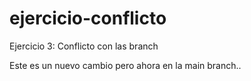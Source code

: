 # ejercicio-conflicto
Ejercicio 3: Conflicto con las branch

Este es un nuevo cambio pero ahora en la main branch..